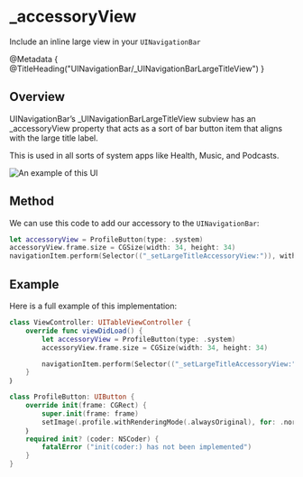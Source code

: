 # \_accessoryView 
Include an inline large view in your `UINavigationBar`

@Metadata {
    @TitleHeading("UINavigationBar/_UINavigationBarLargeTitleView")
}

## Overview

UINavigationBar’s \_UINavigationBarLargeTitleView subview has an \_accessoryView property that acts as a sort of bar button item that aligns with the large title label.

This is used in all sorts of system apps like Health, Music, and Podcasts.

![An example of this UI](_accessoryView-Video)

## Method

We can use this code to add our accessory to the `UINavigationBar`:
```swift
let accessoryView = ProfileButton(type: .system)
accessoryView.frame.size = CGSize(width: 34, height: 34)
navigationItem.perform(Selector(("_setLargeTitleAccessoryView:")), with: accessoryView)
```

## Example

Here is a full example of this implementation:
```swift
class ViewController: UITableViewController {
    override func viewDidLoad() {
        let accessoryView = ProfileButton(type: .system)
        accessoryView.frame.size = CGSize(width: 34, height: 34)

        navigationItem.perform(Selector(("_setLargeTitleAccessoryView:")), with: accessoryView)
    }
｝

class ProfileButton: UIButton {
    override init(frame: CGRect) {
        super.init(frame: frame)
        setImage(.profile.withRenderingMode(.alwaysOriginal), for: .normal)
    ｝
    required init? (coder: NSCoder) {
        fatalError ("init(coder:) has not been implemented")
    }
}
```
